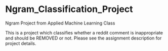 # Ngram_Classification_Project
Ngram Project from Applied Machine Learning Class

This is a project which classifies whether a reddit comment is inappropriate and should be REMOVED or not. Please see the assignment description for project details.
